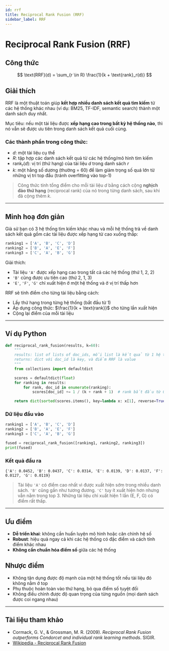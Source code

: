 ```yaml
---
id: rrf
title: Reciprocal Rank Fusion (RRF)
sidebar_label: RRF
---
```


# Reciprocal Rank Fusion (RRF)

## Công thức

$$
\text{RRF}(d) = \sum_{r \in R} \frac{1}{k + \text{rank}_r(d)}
$$

## Giải thích

RRF là một thuật toán giúp **kết hợp nhiều danh sách kết quả tìm kiếm** từ các hệ thống khác nhau (ví dụ: BM25, TF-IDF, semantic search) thành một danh sách duy nhất.

Mục tiêu: nếu một tài liệu được **xếp hạng cao trong bất kỳ hệ thống nào**, thì nó vẫn sẽ được ưu tiên trong danh sách kết quả cuối cùng.

### Các thành phần trong công thức:

- $d$: một tài liệu cụ thể  
- $R$: tập hợp các danh sách kết quả từ các hệ thống/mô hình tìm kiếm  
- $\text{rank}_r(d)$: vị trí (thứ hạng) của tài liệu $d$ trong danh sách $r$  
- $k$: một hằng số dương (thường = 60) để làm giảm trọng số quá lớn từ những vị trí top đầu (tránh overfitting vào top-1)

> Công thức tính tổng điểm cho mỗi tài liệu $d$ bằng cách cộng **nghịch đảo thứ hạng** (reciprocal rank) của nó trong từng danh sách, sau khi đã cộng thêm $k$.

---

## Minh hoạ đơn giản

Giả sử bạn có 3 hệ thống tìm kiếm khác nhau và mỗi hệ thống trả về danh sách kết quả gồm các tài liệu được xếp hạng từ cao xuống thấp:

```python
ranking1 = ['A', 'B', 'C', 'D']
ranking2 = ['B', 'A', 'E', 'F']
ranking3 = ['C', 'A', 'B', 'G']
````

Giải thích:

* Tài liệu `'A'` được xếp hạng cao trong tất cả các hệ thống (thứ 1, 2, 2)
* `'B'` cũng được ưu tiên cao (thứ 2, 1, 3)
* `'E'`, `'F'`, `'G'` chỉ xuất hiện ở một hệ thống và ở vị trí thấp hơn

RRF sẽ tính điểm cho từng tài liệu bằng cách:

* Lấy thứ hạng trong từng hệ thống (bắt đầu từ 1) 
* Áp dụng công thức: $\frac{1}{k + \text{rank}}$ cho từng lần xuất hiện
* Cộng lại điểm của mỗi tài liệu

---

## Ví dụ Python

```python
def reciprocal_rank_fusion(results, k=60):
    """
    results: list of lists of doc_ids, mỗi list là kết quả từ 1 hệ thống tìm kiếm
    returns: dict với doc_id là key, và điểm RRF là value
    """
    from collections import defaultdict

    scores = defaultdict(float)
    for ranking in results:
        for rank, doc_id in enumerate(ranking):
            scores[doc_id] += 1 / (k + rank + 1)  # rank bắt đầu từ 0, nên +1

    return dict(sorted(scores.items(), key=lambda x: x[1], reverse=True))
```

### Dữ liệu đầu vào

```python
ranking1 = ['A', 'B', 'C', 'D']
ranking2 = ['B', 'A', 'E', 'F']
ranking3 = ['C', 'A', 'B', 'G']

fused = reciprocal_rank_fusion([ranking1, ranking2, ranking3])
print(fused)
```

### Kết quả đầu ra

```
{'A': 0.0452, 'B': 0.0437, 'C': 0.0314, 'E': 0.0139, 'D': 0.0137, 'F': 0.0127, 'G': 0.0119}
```

> Tài liệu `'A'` có điểm cao nhất vì được xuất hiện sớm trong nhiều danh sách. `'B'` cũng gần như tương đương. `'C'` tuy ít xuất hiện hơn nhưng vẫn nằm trong top 3. Những tài liệu chỉ xuất hiện 1 lần (E, F, G) có điểm rất thấp.

---

## Ưu điểm

* **Dễ triển khai**: không cần huấn luyện mô hình hoặc cân chỉnh hệ số
* **Robust**: hiệu quả ngay cả khi các hệ thống có đặc điểm và cách tính điểm khác nhau
* **Không cần chuẩn hóa điểm số** giữa các hệ thống

## Nhược điểm

* Không tận dụng được độ mạnh của một hệ thống tốt nếu tài liệu đó không nằm ở top
* Phụ thuộc hoàn toàn vào thứ hạng, bỏ qua điểm số tuyệt đối
* Không điều chỉnh được độ quan trọng của từng nguồn (mọi danh sách được coi ngang nhau)

---

## Tài liệu tham khảo

* Cormack, G. V., & Grossman, M. R. (2009). *Reciprocal Rank Fusion outperforms Condorcet and individual rank learning methods*. SIGIR.
* [Wikipedia - Reciprocal Rank Fusion](https://en.wikipedia.org/wiki/Reciprocal_rank_fusion)

